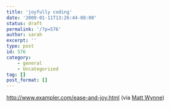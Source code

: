 ```yaml
---
title: 'joyfully coding'
date: '2009-01-11T13:26:44-08:00'
status: draft
permalink: '/?p=576'
author: sarah
excerpt: ''
type: post
id: 576
category:
    - general
    - Uncategorized
tag: []
post_format: []
---
```

http://www.exampler.com/ease-and-joy.html (via [Matt Wynne](http://blog.mattwynne.net/2008/11/08/total-programming-and-the-xp-team/))
